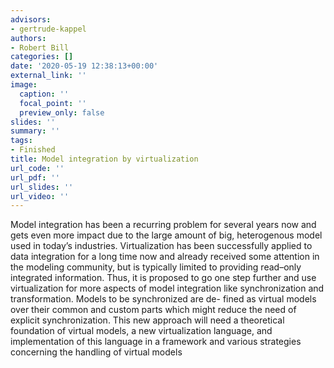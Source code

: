 ```yaml
---
advisors:
- gertrude-kappel
authors:
- Robert Bill
categories: []
date: '2020-05-19 12:38:13+00:00'
external_link: ''
image:
  caption: ''
  focal_point: ''
  preview_only: false
slides: ''
summary: ''
tags:
- Finished
title: Model integration by virtualization
url_code: ''
url_pdf: ''
url_slides: ''
url_video: ''
---
```


Model integration has been a recurring problem for several years now and gets even more impact due to the large amount of big, heterogenous model used in today’s industries. Virtualization has been successfully applied to data integration for a long time now and already received some attention in the modeling community, but is typically limited to providing read–only integrated information. Thus, it is proposed to go one step further and use virtualization for more aspects of model integration like synchronization and transformation. Models to be synchronized are de- fined as virtual models over their common and custom parts which might reduce the need of explicit synchronization. This new approach will need a theoretical foundation of virtual models, a new virtualization language, and implementation of this language in a framework and various strategies concerning the handling of virtual models